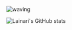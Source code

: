 ![waving](https://capsule-render.vercel.app/api?type=waving&height=200&text=Hello!%20Jinseok's%20GitHub&fontAlign=50&fontAlignY=40&color=gradient)

<!--
**Lainari/Lainari** is a ✨ _special_ ✨ repository because its `README.md` (this file) appears on your GitHub profile.

Here are some ideas to get you started:

- 🔭 I’m currently working on ...
- 🌱 I’m currently learning ...
- 👯 I’m looking to collaborate on ...
- 🤔 I’m looking for help with ...
- 💬 Ask me about ...
- 📫 How to reach me: ...
- 😄 Pronouns: ...
- ⚡ Fun fact: ...
-->
![Lainari's GitHub stats](https://github-readme-stats.vercel.app/api?username=Lainari&theme=dracula&show_icons=true)
